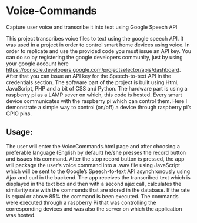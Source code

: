 # Voice-Commands
Capture user voice and transcribe it into text using Google Speech API

This project transcribes voice files to text using the google speech API. It was used in a project in order to control smart home devices using voice. In order to replicate and use the provided code you must issue an API key. You can do so by registering the google developers community, just by using your google account here https://console.developers.google.com/projectselector/apis/dashboard. After that you can issue an API key for the Speech-to-text API in the credentials section. The software part of the project is built using Html, JavaScript, PHP and a bit of CSS and Python. The hardware part is using a raspberry pi as a LAMP sever on which, this code is hosted. Every smart device communicates with the raspberry pi which can control them. Here I demonstrate a simple way to control (on/off) a device through raspberry pi’s GPIO pins.

## Usage: 
The user will enter the VoiceCommands.html page and after choosing a preferable language (English by default) he/she presses the record button and issues his command. After the stop record button is pressed, the app will package the user’s voice command into a .wav file using JavaScript which will be sent to the Google’s Speech-to-text API asynchronously using Ajax and curl in the backend. The app receives the transcribed text which is displayed in the text box and then with a second ajax call, calculates the similarity rate with the commands that are stored in the database. If the rate is equal or above 85% the command is been executed. The commands were executed through a raspberry Pi that was controlling the corresponding devices and was also the server on which the application was hosted. 
